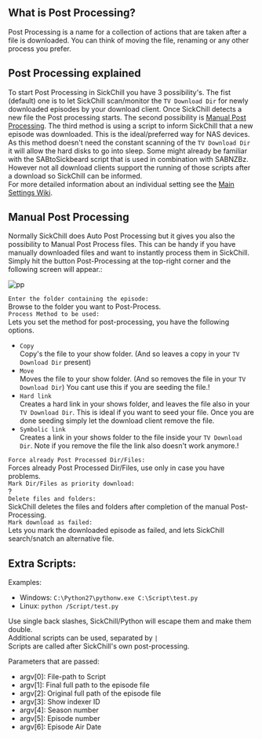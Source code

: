 ## What is Post Processing?

Post Processing is a name for a collection of actions that are taken after a file is downloaded. You can think of moving the file, renaming or any other process you prefer.

## Post Processing explained

To start Post Processing in SickChill you have 3 possibility's. The fist (default) one is to let SickChill scan/monitor the `TV Download Dir` for newly downloaded episodes by your download client. Once SickChill detects a new file the Post processing starts. The second possibility is [Manual Post Processing](https://github.com/SickChill/SickChill/wiki/Post-Processing#manual-post-processing). The third method is using a script to inform SickChill that a new episode was downloaded. This is the ideal/preferred way for NAS devices. As this method doesn't need the constant scanning of the `TV Download Dir` it will allow the hard disks to go into sleep. Some might already be familiar with the SABtoSickbeard script that is used in combination with SABNZBz. However not all download clients support the running of those scripts after a download so SickChill can be informed.  
For more detailed information about an individual setting see the [Main Settings Wiki](https://github.com/SickChill/SickChill/wiki/Settings-explained#post-processing).

## Manual Post Processing

Normally SickChill does Auto Post Processing but it gives you also the possibility to Manual Post Process files. This can be handy if you have manually downloaded files and want to instantly process them in SickChill. Simply hit the button Post-Processing at the top-right corner and the following screen will appear.:

![pp](https://cloud.githubusercontent.com/assets/7928052/13013716/dc32af82-d1b0-11e5-80be-9638101f901b.png)

`Enter the folder containing the episode:`  
Browse to the folder you want to Post-Process.  
`Process Method to be used:`  
Lets you set the method for post-processing, you have the following options.

- `Copy`  
  Copy's the file to your show folder. (And so leaves a copy in your `TV Download Dir` present)
- `Move`  
  Moves the file to your show folder. (And so removes the file in your `TV Download Dir`) You cant use this if you are seeding the file.!
- `Hard link`  
  Creates a hard link in your shows folder, and leaves the file also in your `TV Download Dir`. This is ideal if you want to seed your file. Once you are done seeding simply let the download client remove the file.
- `Symbolic link`  
  Creates a link in your shows folder to the file inside your `TV Download Dir`. Note if you remove the file the link also doesn't work anymore.!

`Force already Post Processed Dir/Files:`  
Forces already Post Processed Dir/Files, use only in case you have problems.  
`Mark Dir/Files as priority download:`  
?  
`Delete files and folders:`  
SickChill deletes the files and folders after completion of the manual Post-Processing.  
`Mark download as failed:`  
Lets you mark the downloaded episode as failed, and lets SickChill search/snatch an alternative file.

## Extra Scripts:

Examples:

- Windows: `C:\Python27\pythonw.exe C:\Script\test.py`
- Linux: `python /Script/test.py`

Use single back slashes, SickChill/Python will escape them and make them double.  
Additional scripts can be used, separated by `|`  
Scripts are called after SickChill's own post-processing.

Parameters that are passed:

- argv[0]: File-path to Script
- argv[1]: Final full path to the episode file
- argv[2]: Original full path of the episode file
- argv[3]: Show indexer ID
- argv[4]: Season number
- argv[5]: Episode number
- argv[6]: Episode Air Date

